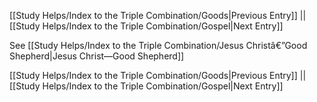 [[Study Helps/Index to the Triple Combination/Goods|Previous Entry]]  ||  [[Study Helps/Index to the Triple Combination/Gospel|Next Entry]]

 See [[Study Helps/Index to the Triple Combination/Jesus Christâ€”Good Shepherd|Jesus Christ—Good Shepherd]]

[[Study Helps/Index to the Triple Combination/Goods|Previous Entry]]  ||  [[Study Helps/Index to the Triple Combination/Gospel|Next Entry]]